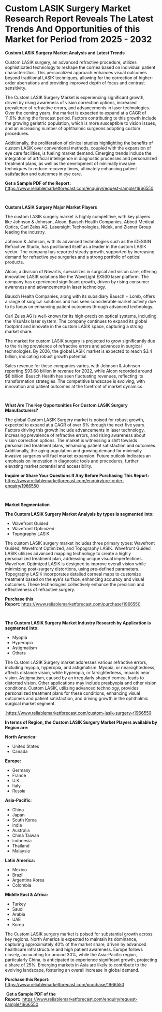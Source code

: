 <p><h1>Custom LASIK Surgery Market Research Report Reveals The Latest Trends And Opportunities of this Market for Period from 2025 - 2032</h1></p><p><strong>Custom LASIK Surgery Market Analysis and Latest Trends</strong></p>
<p><p>Custom LASIK surgery, an advanced refractive procedure, utilizes sophisticated technology to reshape the cornea based on individual patient characteristics. This personalized approach enhances visual outcomes beyond traditional LASIK techniques, allowing for the correction of higher-order aberrations and providing improved depth of focus and contrast sensitivity.</p><p>The Custom LASIK Surgery Market is experiencing significant growth, driven by rising awareness of vision correction options, increased prevalence of refractive errors, and advancements in laser technologies. Over the coming years, the market is expected to expand at a CAGR of 11.6% during the forecast period. Factors contributing to this growth include the growing geriatric population, which is more susceptible to vision issues, and an increasing number of ophthalmic surgeons adopting custom procedures.</p><p>Additionally, the proliferation of clinical studies highlighting the benefits of custom LASIK over conventional methods, coupled with the expansion of eye care facilities, is fueling market demand. Emerging trends include the integration of artificial intelligence in diagnostic processes and personalized treatment plans, as well as the development of minimally invasive techniques to reduce recovery times, ultimately enhancing patient satisfaction and outcomes in eye care.</p></p>
<p><strong>Get a Sample PDF of the Report:&nbsp;</strong> <a href="https://www.reliablemarketforecast.com/enquiry/request-sample/1966550?utm_campaign=3345&utm_medium=2&utm_source=Github&utm_content=ia&utm_term=13042025&utm_id=custom-lasik-surgery">https://www.reliablemarketforecast.com/enquiry/request-sample/1966550</a></p>
<p>&nbsp;</p>
<p><strong>Custom LASIK Surgery Major Market Players</strong></p>
<p><p>The custom LASIK surgery market is highly competitive, with key players like Johnson & Johnson, Alcon, Bausch Health Companies, Abbott Medical Optics, Carl Zeiss AG, Lasersight Technologies, Nidek, and Ziemer Group leading the industry. </p><p>Johnson & Johnson, with its advanced technologies such as the iDESIGN Refractive Studio, has positioned itself as a leader in the custom LASIK sector. The company has reported steady growth, supported by increasing demand for refractive eye surgeries and a strong portfolio of optical products.</p><p>Alcon, a division of Novartis, specializes in surgical and vision care, offering innovative LASIK solutions like the WaveLight EX500 laser platform. The company has experienced significant growth, driven by rising consumer awareness and advancements in laser technology.</p><p>Bausch Health Companies, along with its subsidiary Bausch + Lomb, offers a range of surgical solutions and has seen considerable market activity due to its focus on enhancing patient outcomes through advanced technology.</p><p>Carl Zeiss AG is well-known for its high-precision optical systems, including the VisuMax laser system. The company continues to expand its global footprint and innovate in the custom LASIK space, capturing a strong market share.</p><p>The market for custom LASIK surgery is projected to grow significantly due to the rising prevalence of refractive errors and advances in surgical technologies. By 2026, the global LASIK market is expected to reach $3.4 billion, indicating robust growth potential.</p><p>Sales revenue for these companies varies, with Johnson & Johnson reporting $93.68 billion in revenue for 2022, while Alcon recorded around $8 billion. Bausch Health has seen fluctuating revenues, reflecting its transformation strategies. The competitive landscape is evolving, with innovation and patient outcomes at the forefront of market dynamics.</p></p>
<p>&nbsp;</p>
<p><strong>What Are The Key Opportunities For Custom LASIK Surgery Manufacturers?</strong></p>
<p><p>The global Custom LASIK Surgery market is poised for robust growth, expected to expand at a CAGR of over 6% through the next five years. Factors driving this growth include advancements in laser technology, increasing prevalence of refractive errors, and rising awareness about vision correction options. The market is witnessing a shift towards personalized treatment plans, enhancing patient satisfaction and outcomes. Additionally, the aging population and growing demand for minimally invasive surgeries will fuel market expansion. Future outlook indicates an emphasis on innovation in diagnostic tools and procedures, further elevating market potential and accessibility.</p></p>
<p><strong>Inquire or Share Your Questions If Any Before Purchasing This Report:</strong> <a href="https://www.reliablemarketforecast.com/enquiry/pre-order-enquiry/1966550?utm_campaign=3345&utm_medium=2&utm_source=Github&utm_content=ia&utm_term=13042025&utm_id=custom-lasik-surgery">https://www.reliablemarketforecast.com/enquiry/pre-order-enquiry/1966550</a></p>
<p>&nbsp;</p>
<p><strong>Market Segmentation</strong></p>
<p><strong>The Custom LASIK Surgery Market Analysis by types is segmented into:</strong></p>
<p><ul><li>Wavefront Guided</li><li>Wavefront Optimized</li><li>Topography LASIK</li></ul></p>
<p><p>The custom LASIK surgery market includes three primary types: Wavefront Guided, Wavefront Optimized, and Topography LASIK. Wavefront Guided LASIK utilizes advanced mapping technology to create a highly personalized treatment plan, addressing unique visual imperfections. Wavefront Optimized LASIK is designed to improve overall vision while minimizing post-surgery distortions, using pre-defined parameters. Topography LASIK incorporates detailed corneal maps to customize treatment based on the eye's surface, enhancing accuracy and visual outcomes. These technologies collectively enhance the precision and effectiveness of refractive surgery.</p></p>
<p><strong>Purchase this Report:&nbsp;</strong><a href="https://www.reliablemarketforecast.com/purchase/1966550?utm_campaign=3345&utm_medium=2&utm_source=Github&utm_content=ia&utm_term=13042025&utm_id=custom-lasik-surgery">https://www.reliablemarketforecast.com/purchase/1966550</a></p>
<p>&nbsp;</p>
<p><strong>The Custom LASIK Surgery Market Industry Research by Application is segmented into:</strong></p>
<p><ul><li>Myopia</li><li>Hyperopia</li><li>Astigmatism</li><li>Others</li></ul></p>
<p><p>The Custom LASIK Surgery market addresses various refractive errors, including myopia, hyperopia, and astigmatism. Myopia, or nearsightedness, affects distance vision, while hyperopia, or farsightedness, impacts near vision. Astigmatism, caused by an irregularly shaped cornea, leads to distorted vision. Other applications may include presbyopia and other vision conditions. Custom LASIK, utilizing advanced technology, provides personalized treatment plans for these conditions, enhancing visual outcomes and patient satisfaction, and driving growth in the ophthalmic surgical market segment.</p></p>
<p><a href="https://www.reliablemarketforecast.com/custom-lasik-surgery-r1966550?utm_campaign=3345&utm_medium=2&utm_source=Github&utm_content=ia&utm_term=13042025&utm_id=custom-lasik-surgery">&nbsp;https://www.reliablemarketforecast.com/custom-lasik-surgery-r1966550</a></p>
<p><strong>In terms of Region, the Custom LASIK Surgery Market Players available by Region are:</strong></p>
<p>
    <p> <strong> North America: </strong>
        <ul>
            <li>United States</li>
            <li>Canada</li>
        </ul>
        </p> 
    <p> <strong> Europe: </strong>
        <ul>
            <li>Germany</li>
            <li>France</li>
            <li>U.K.</li>
            <li>Italy</li>
            <li>Russia</li>
        </ul>
        </p> 
    <p> <strong> Asia-Pacific: </strong>
        <ul>
            <li>China</li>
            <li>Japan</li>
            <li>South Korea</li>
            <li>India</li>
            <li>Australia</li>
            <li>China Taiwan</li>
            <li>Indonesia</li>
            <li>Thailand</li>
            <li>Malaysia</li>
        </ul>
        </p> 
    <p> <strong> Latin America: </strong>
        <ul>
            <li>Mexico</li>
            <li>Brazil</li>
            <li>Argentina Korea</li>
            <li>Colombia</li>
        </ul>
        </p> 
    <p> <strong> Middle East & Africa: </strong>
        <ul>
            <li>Turkey</li>
            <li>Saudi</li>
            <li>Arabia</li>
            <li>UAE</li>
            <li>Korea</li>
        </ul>
    </p>
    </p>
<p><p>The Custom LASIK surgery market is poised for substantial growth across key regions. North America is expected to maintain its dominance, capturing approximately 40% of the market share, driven by advanced healthcare infrastructure and high patient awareness. Europe follows closely, accounting for around 30%, while the Asia-Pacific region, particularly China, is anticipated to experience significant growth, projecting a share of 25%. Emerging markets in Asia are likely to contribute to the evolving landscape, fostering an overall increase in global demand.</p></p>
<p><strong>Purchase this Report: </strong><a href="https://www.reliablemarketforecast.com/purchase/1966550?utm_campaign=3345&utm_medium=2&utm_source=Github&utm_content=ia&utm_term=13042025&utm_id=custom-lasik-surgery">https://www.reliablemarketforecast.com/purchase/1966550</a></p>
<p>&nbsp;<strong>Get a Sample PDF of the Report:&nbsp;&nbsp;</strong><a href="https://www.reliablemarketforecast.com/enquiry/request-sample/1966550?utm_campaign=3345&utm_medium=2&utm_source=Github&utm_content=ia&utm_term=13042025&utm_id=custom-lasik-surgery">https://www.reliablemarketforecast.com/enquiry/request-sample/1966550</a></p>
<p><strong></strong></p>
<p><p></p><p></p><p></p></p>